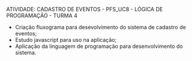 ATIVIDADE: CADASTRO DE EVENTOS - PFS_UC8 - LÓGICA DE PROGRAMAÇÃO - TURMA 4

- Criação fluxograma para desevolvimento do sistema de cadastro de eventos;
- Estudo javascript para uso na aplicação;
- Aplicação da linguagem de programação para desenvolvimento do sistema.
